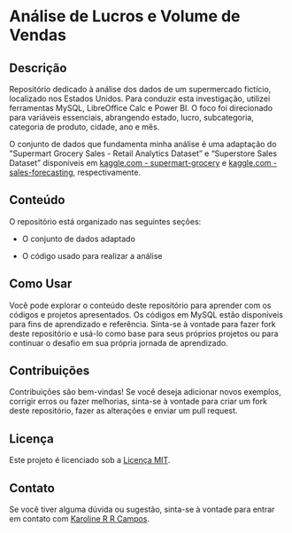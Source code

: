 # Análise de Lucros e Volume de Vendas

## Descrição

Repositório dedicado à análise dos dados de um supermercado fictício, localizado nos Estados Unidos. Para conduzir esta investigação, utilizei ferramentas MySQL, LibreOffice Calc e Power BI. O foco foi direcionado para variáveis essenciais, abrangendo estado, lucro, subcategoria, categoria de produto, cidade, ano e mês. 

O conjunto de dados que fundamenta minha análise é uma adaptação do "Supermart Grocery Sales - Retail Analytics Dataset” e “Superstore Sales Dataset” disponíveis em [kaggle.com - supermart-grocery](https://www.kaggle.com/datasets/mohamedharris/supermart-grocery-sales-retail-analytics-dataset/data) e [kaggle.com - sales-forecasting](https://www.kaggle.com/datasets/rohitsahoo/sales-forecasting), respectivamente.

## Conteúdo

O repositório está organizado nas seguintes seções:

* O conjunto de dados adaptado 

* O código usado para realizar a análise

## Como Usar

Você pode explorar o conteúdo deste repositório para aprender com os códigos e projetos apresentados. Os códigos em MySQL estão disponíveis para fins de aprendizado e referência. Sinta-se à vontade para fazer fork deste repositório e usá-lo como base para seus próprios projetos ou para continuar o desafio em sua própria jornada de aprendizado.

## Contribuições

Contribuições são bem-vindas! Se você deseja adicionar novos exemplos, corrigir erros ou fazer melhorias, sinta-se à vontade para criar um fork deste repositório, fazer as alterações e enviar um pull request.

## Licença

Este projeto é licenciado sob a [Licença MIT](LICENSE).

## Contato

Se você tiver alguma dúvida ou sugestão, sinta-se à vontade para entrar em contato com [Karoline R R Campos](https://github.com/karolrrcampos).
